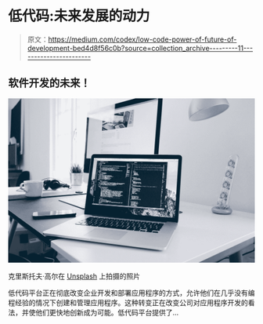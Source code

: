 # 低代码:未来发展的动力

> 原文：<https://medium.com/codex/low-code-power-of-future-of-development-bed4d8f56c0b?source=collection_archive---------11----------------------->

## 软件开发的未来！

![](img/9910f8e0dc2c75dbf52923b4d41307a5.png)

克里斯托夫·高尔在 [Unsplash](https://unsplash.com?utm_source=medium&utm_medium=referral) 上拍摄的照片

低代码平台正在彻底改变企业开发和部署应用程序的方式，允许他们在几乎没有编程经验的情况下创建和管理应用程序。这种转变正在改变公司对应用程序开发的看法，并使他们更快地创新成为可能。低代码平台提供了…